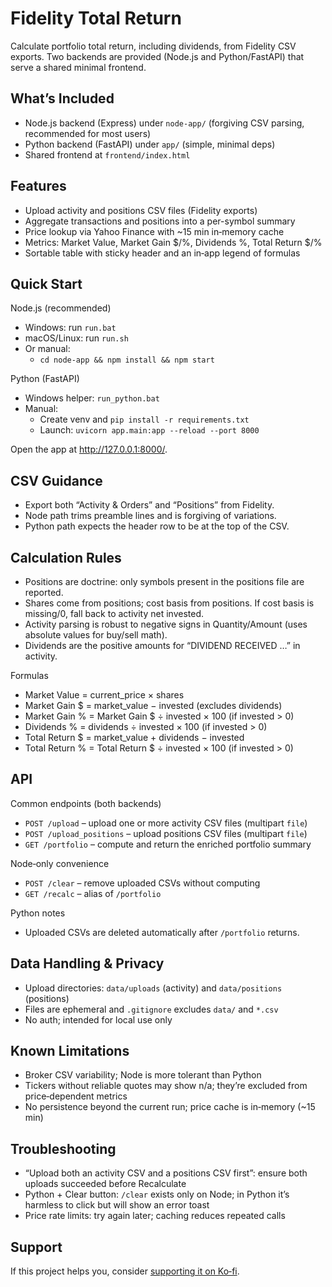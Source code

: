 # Fidelity Total Return

Calculate portfolio total return, including dividends, from Fidelity CSV exports. Two backends are provided (Node.js and Python/FastAPI) that serve a shared minimal frontend.

## What’s Included

- Node.js backend (Express) under `node-app/` (forgiving CSV parsing, recommended for most users)
- Python backend (FastAPI) under `app/` (simple, minimal deps)
- Shared frontend at `frontend/index.html`

## Features

- Upload activity and positions CSV files (Fidelity exports)
- Aggregate transactions and positions into a per-symbol summary
- Price lookup via Yahoo Finance with ~15 min in‑memory cache
- Metrics: Market Value, Market Gain $/%, Dividends %, Total Return $/%
- Sortable table with sticky header and an in‑app legend of formulas

## Quick Start

Node.js (recommended)

- Windows: run `run.bat`
- macOS/Linux: run `run.sh`
- Or manual:
  - `cd node-app && npm install && npm start`

Python (FastAPI)

- Windows helper: `run_python.bat`
- Manual:
  - Create venv and `pip install -r requirements.txt`
  - Launch: `uvicorn app.main:app --reload --port 8000`

Open the app at http://127.0.0.1:8000/.

## CSV Guidance

- Export both “Activity & Orders” and “Positions” from Fidelity.
- Node path trims preamble lines and is forgiving of variations.
- Python path expects the header row to be at the top of the CSV.

## Calculation Rules

- Positions are doctrine: only symbols present in the positions file are reported.
- Shares come from positions; cost basis from positions. If cost basis is missing/0, fall back to activity net invested.
- Activity parsing is robust to negative signs in Quantity/Amount (uses absolute values for buy/sell math).
- Dividends are the positive amounts for “DIVIDEND RECEIVED …” in activity.

Formulas

- Market Value = current_price × shares
- Market Gain $ = market_value − invested (excludes dividends)
- Market Gain % = Market Gain $ ÷ invested × 100 (if invested > 0)
- Dividends % = dividends ÷ invested × 100 (if invested > 0)
- Total Return $ = market_value + dividends − invested
- Total Return % = Total Return $ ÷ invested × 100 (if invested > 0)

## API

Common endpoints (both backends)

- `POST /upload` – upload one or more activity CSV files (multipart `file`)
- `POST /upload_positions` – upload positions CSV files (multipart `file`)
- `GET /portfolio` – compute and return the enriched portfolio summary

Node‑only convenience

- `POST /clear` – remove uploaded CSVs without computing
- `GET /recalc` – alias of `/portfolio`

Python notes

- Uploaded CSVs are deleted automatically after `/portfolio` returns.

## Data Handling & Privacy

- Upload directories: `data/uploads` (activity) and `data/positions` (positions)
- Files are ephemeral and `.gitignore` excludes `data/` and `*.csv`
- No auth; intended for local use only

## Known Limitations

- Broker CSV variability; Node is more tolerant than Python
- Tickers without reliable quotes may show n/a; they’re excluded from price‑dependent metrics
- No persistence beyond the current run; price cache is in‑memory (~15 min)

## Troubleshooting

- “Upload both an activity CSV and a positions CSV first”: ensure both uploads succeeded before Recalculate
- Python + Clear button: `/clear` exists only on Node; in Python it’s harmless to click but will show an error toast
- Price rate limits: try again later; caching reduces repeated calls

## Support

If this project helps you, consider [supporting it on Ko‑fi](https://ko-fi.com/gille).
